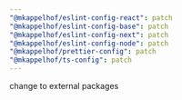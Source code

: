 ```yaml
---
"@mkappelhof/eslint-config-react": patch
"@mkappelhof/eslint-config-base": patch
"@mkappelhof/eslint-config-next": patch
"@mkappelhof/eslint-config-node": patch
"@mkappelhof/prettier-config": patch
"@mkappelhof/ts-config": patch
---
```


change to external packages
